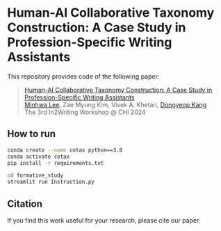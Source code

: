 # Human-AI Collaborative Taxonomy Construction: A Case Study in Profession-Specific Writing Assistants

This repository provides code of the following paper:

> [Human-AI Collaborative Taxonomy Construction: A Case Study in Profession-Specific Writing Assistants]() <br>
> [Minhwa Lee](https://mimn97.github.io/), Zae Myung Kim, Vivek A. Khetan, [Dongyeop Kang](https://dykang.github.io/) <br>
> The 3rd In2Writing Workshop @ CHI 2024



## How to run

```bash
conda create --name cotax python==3.8
conda activate cotax
pip install -r requirements.txt

cd formative_study
streamlit run Instruction.py 
```

## Citation
If you find this work useful for your research, please cite our paper:

```
```

